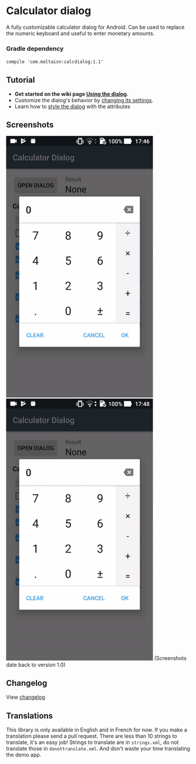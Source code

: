 # Calculator dialog
A fully customizable calculator dialog for Android. Can be used to replace the numeric keyboard and useful to enter monetary amounts.

### Gradle dependency
`compile 'com.maltaisn:calcdialog:1.1'`

## Tutorial
- **Get started on the wiki page [Using the dialog](https://github.com/maltaisn/calcdialoglib/wiki/Using-the-dialog).**
- Customize the dialog's behavior by [changing its settings](https://github.com/maltaisn/calcdialoglib/wiki/Calculator-settings).
- Learn how to [style the dialog](https://github.com/maltaisn/calcdialoglib/wiki/Styling-the-calculator) with the attributes

## Screenshots
<img src="screenshots/demo.gif" alt="Demo" width="400px"/> <img src="screenshots/errors.gif" alt="Errors" width="400px"/>
(Screenshots date back to version 1.0)

## Changelog
View [changelog](https://github.com/maltaisn/calcdialoglib/blob/master/CHANGELOG.md)

## Translations
This library is only available in English and in French for now. If you make a translation please send a pull request. There are less than 10 strings to translate, it's an easy job! Strings to translate are in `strings.xml`, do not translate those in `donottranslate.xml`. And don't waste your time translating the demo app.
